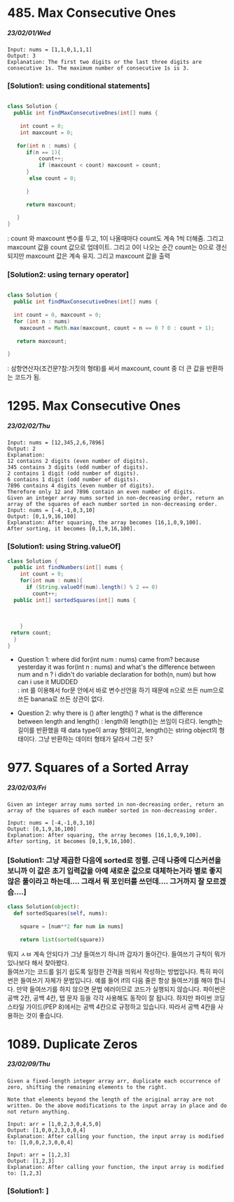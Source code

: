 
# 485. Max Consecutive Ones 
##### 23/02/01/Wed

```  
Input: nums = [1,1,0,1,1,1]  
Output: 3  
Explanation: The first two digits or the last three digits are consecutive 1s. The maximum number of consecutive 1s is 3.
```  

### [Solution1: using conditional statements]

```java

class Solution {
  public int findMaxConsecutiveOnes(int[] nums {
  
    int count = 0;
    int maxcount = 0;
   
   for(int n : nums) {
      if(n == 1){
          count++;
          if (maxcount < count) maxcount = count;
      }
       else count = 0;       
      
      }
      
      return maxcount;
      
   }
}
```

: count 와 maxcount 변수를 두고, 1이 나올때마다 count도 계속 1씩 더해줌. 그리고 maxcount 값을 count 값으로 업데이트. 그리고 0이 나오는 순간 count는 0으로 갱신되지만 maxcount 값은 계속 유지. 그리고 maxcount 값을 출력


### [Solution2: using ternary operator]

```java

class Solution {
  public int findMaxConsecutiveOnes(int[] nums {
  
  int count = 0, maxcount = 0;
  for (int n : nums)
    maxcount = Math.max(maxcount, count = n == 0 ? 0 : count + 1);
    
   return maxcount;
   
}
```

: 삼항연산자(조건문?참:거짓의 형태)를 써서 maxcount, count 중 더 큰 값을 반환하는 코드가 됨. 


# 1295. Max Consecutive Ones 
##### 23/02/02/Thu

```  
Input: nums = [12,345,2,6,7896]  
Output: 2  
Explanation:   
12 contains 2 digits (even number of digits).  
345 contains 3 digits (odd number of digits).  
2 contains 1 digit (odd number of digits).  
6 contains 1 digit (odd number of digits).  
7896 contains 4 digits (even number of digits).  
Therefore only 12 and 7896 contain an even number of digits.  
Given an integer array nums sorted in non-decreasing order, return an array of the squares of each number sorted in non-decreasing order.  
Input: nums = [-4,-1,0,3,10]
Output: [0,1,9,16,100]
Explanation: After squaring, the array becomes [16,1,0,9,100].
After sorting, it becomes [0,1,9,16,100].
```  


### [Solution1: using String.valueOf]

```java
class Solution {
  public int findNumbers(int[] nums {
    int count = 0;
    for(int num : nums){
      if (String.valueOf(num).length() % 2 == 0)
        count++;
  public int[] sortedSquares(int[] nums {
   
   
   
    }
 return count; 
  }
}
```
- Question 1: where did for(int num : nums) came from? because yesterday it was for(int n : nums) and what's the difference between num and n ? i didn't do variable declaration for both(n, num) but how can i use it MUDDED  
: int 를 이용해서 for문 안에서 바로 변수선언을 하기 때문에 n으로 쓰든 num으로 쓰든 banana로 쓰든 상관이 없다. 

- Question 2: why there is () after length() ? what is the difference between length and length()
: length와 length()는 쓰임이 다르다. length는 길이를 반환했을 때 data type이 array 형태이고, length()는 string object의 형태이다. 그냥 반환하는 데이터 형태가 달라서 그런 듯?



# 977. Squares of a Sorted Array
##### 23/02/03/Fri

```  
Given an integer array nums sorted in non-decreasing order, return an array of the squares of each number sorted in non-decreasing order.  

Input: nums = [-4,-1,0,3,10]
Output: [0,1,9,16,100]
Explanation: After squaring, the array becomes [16,1,0,9,100].
After sorting, it becomes [0,1,9,16,100].
```  


### [Solution1: 그냥 제곱한 다음에 sorted로 정렬. 근데 나중에 디스커션을 보니까 이 값은 초기 입력값을 아예 새로운 값으로 대체하는거라 별로 좋지 않은 풀이라고 하는데.... 그래서 뭐 포인터를 쓰던데.... 그거까지 잘 모르겠슴....]

```Python
class Solution(object):
  def sortedSquares(self, nums):
  
    square = [num**2 for num in nums]
    
    return list(sorted(square))

```

뭐지 ㅅㅂ 계속 안되다가 그냥 들여쓰기 하니까 갑자기 돌아간다. 들여쓰기 규칙이 뭐가 있나보다 해서 찾아봤다.  
들여쓰기는 코드를 읽기 쉽도록 일정한 간격을 띄워서 작성하는 방법입니다. 특히 파이썬은 들여쓰기 자체가 문법입니다. 예를 들어 if의 다음 줄은 항상 들여쓰기를 해야 합니다. 만약 들여쓰기를 하지 않으면 문법 에러이므로 코드가 실행되지 않습니다. 파이썬은 공백 2칸, 공백 4칸, 탭 문자 등을 각각 사용해도 동작이 잘 됩니다. 하지만 파이썬 코딩 스타일 가이드(PEP 8)에서는 공백 4칸으로 규정하고 있습니다. 따라서 공백 4칸을 사용하는 것이 좋습니다.



# 1089. Duplicate Zeros
##### 23/02/09/Thu

```  
Given a fixed-length integer array arr, duplicate each occurrence of zero, shifting the remaining elements to the right.

Note that elements beyond the length of the original array are not written. Do the above modifications to the input array in place and do not return anything.

Input: arr = [1,0,2,3,0,4,5,0]
Output: [1,0,0,2,3,0,0,4]
Explanation: After calling your function, the input array is modified to: [1,0,0,2,3,0,0,4]

Input: arr = [1,2,3]
Output: [1,2,3]
Explanation: After calling your function, the input array is modified to: [1,2,3]
```  

### [Solution1: ]

```python


```
